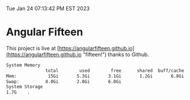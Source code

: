Tue Jan 24 07:13:42 PM EST 2023

# Angular Fifteen


This project is live at [https://angularfifteen.github.io](https://angularfifteen.github.io "fifteen!") thanks to Github.

```bash
System Memory
               total        used        free      shared  buff/cache   available
Mem:            15Gi       5.3Gi       3.1Gi       1.2Gi       6.8Gi       8.4Gi
Swap:          8.0Gi       2.0Gi       6.0Gi
System Storage
1.7G	.
